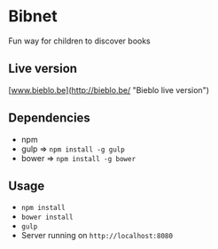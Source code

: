 Bibnet
=======================
Fun way for children to discover books

## Live version
[www.bieblo.be](http://bieblo.be/ "Bieblo live version")

## Dependencies
- npm
- gulp => `npm install -g gulp`
- bower => `npm install -g bower`

## Usage
- `npm install`
- `bower install`
- `gulp`
- Server running on `http://localhost:8080`